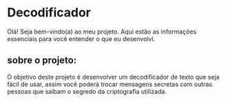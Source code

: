 # Decodificador

Olá! Seja bem-vindo(a) ao meu projeto. Aqui estão as informações essenciais para você entender o que eu desenvolvi.

## sobre o projeto:

O objetivo deste projeto é desenvolver um decodificador de texto que seja fácil de usar, assim você poderá trocar mensagens secretas com outras pessoas que saibam o segredo da criptografia utilizada.
